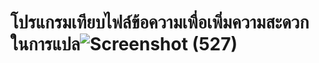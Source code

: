 # โปรแกรมเทียบไฟล์ข้อความเพื่อเพิ่มความสะดวกในการแปล![Screenshot (527)](https://github.com/Johntaber0007/Translate-Tool/assets/120932061/bda90965-5045-495a-b3e6-892f3a11927a)

